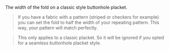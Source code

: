 
The width of the fold on a classic style buttonhole placket.

> If you have a fabric with a pattern (striped or checkers for example) you can set the fold to half the width of your repeating pattern. This way, your pattern will match perfectly.

> This only applies to a classic placket. So it will be ignored if you opted for a seamless buttonhole placket style.
